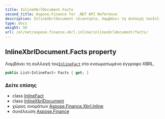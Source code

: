 ```yaml
---
title: InlineXbrlDocument.Facts
second_title: Aspose.Finance for .NET API Reference
description: InlineXbrlDocument ιδιοκτησία. Λαμβάνει τη συλλογή τουInlineFact στο ενσωματωμένο έγγραφο XBRL.
type: docs
weight: 50
url: /el/net/aspose.finance.xbrl.inline/inlinexbrldocument/facts/
---
```

## InlineXbrlDocument.Facts property

Λαμβάνει τη συλλογή του[`InlineFact`](../../inlinefact/) στο ενσωματωμένο έγγραφο XBRL.

```csharp
public List<InlineFact> Facts { get; }
```

### Δείτε επίσης

* class [InlineFact](../../inlinefact/)
* class [InlineXbrlDocument](../)
* χώρος ονομάτων [Aspose.Finance.Xbrl.Inline](../../inlinexbrldocument/)
* συνέλευση [Aspose.Finance](../../../)


